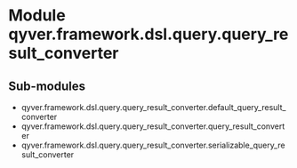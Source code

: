 Module qyver.framework.dsl.query.query_result_converter
=============================================================

Sub-modules
-----------
* qyver.framework.dsl.query.query_result_converter.default_query_result_converter
* qyver.framework.dsl.query.query_result_converter.query_result_converter
* qyver.framework.dsl.query.query_result_converter.serializable_query_result_converter
